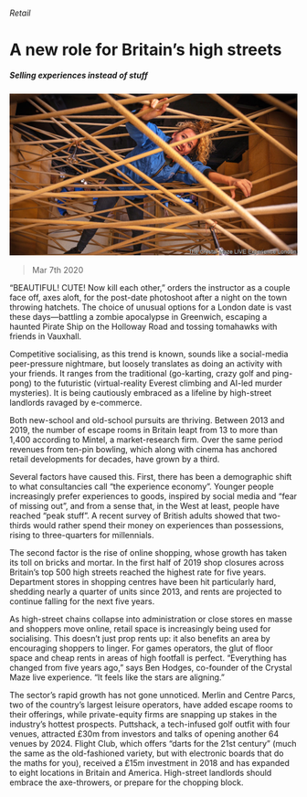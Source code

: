 ###### Retail

# A new role for Britain’s high streets 

##### Selling experiences instead of stuff 

![image](images/20200307_BRP005.jpg) 

> Mar 7th 2020 

“BEAUTIFUL! CUTE! Now kill each other,” orders the instructor as a couple face off, axes aloft, for the post-date photoshoot after a night on the town throwing hatchets. The choice of unusual options for a London date is vast these days—battling a zombie apocalypse in Greenwich, escaping a haunted Pirate Ship on the Holloway Road and tossing tomahawks with friends in Vauxhall.

Competitive socialising, as this trend is known, sounds like a social-media peer-pressure nightmare, but loosely translates as doing an activity with your friends. It ranges from the traditional (go-karting, crazy golf and ping-pong) to the futuristic (virtual-reality Everest climbing and AI-led murder mysteries). It is being cautiously embraced as a lifeline by high-street landlords ravaged by e-commerce.


Both new-school and old-school pursuits are thriving. Between 2013 and 2019, the number of escape rooms in Britain leapt from 13 to more than 1,400 according to Mintel, a market-research firm. Over the same period revenues from ten-pin bowling, which along with cinema has anchored retail developments for decades, have grown by a third.

Several factors have caused this. First, there has been a demographic shift to what consultancies call “the experience economy”. Younger people increasingly prefer experiences to goods, inspired by social media and “fear of missing out”, and from a sense that, in the West at least, people have reached “peak stuff”. A recent survey of British adults showed that two-thirds would rather spend their money on experiences than possessions, rising to three-quarters for millennials.

The second factor is the rise of online shopping, whose growth has taken its toll on bricks and mortar. In the first half of 2019 shop closures across Britain’s top 500 high streets reached the highest rate for five years. Department stores in shopping centres have been hit particularly hard, shedding nearly a quarter of units since 2013, and rents are projected to continue falling for the next five years.

As high-street chains collapse into administration or close stores en masse and shoppers move online, retail space is increasingly being used for socialising. This doesn’t just prop rents up: it also benefits an area by encouraging shoppers to linger. For games operators, the glut of floor space and cheap rents in areas of high footfall is perfect. “Everything has changed from five years ago,” says Ben Hodges, co-founder of the Crystal Maze live experience. “It feels like the stars are aligning.”

The sector’s rapid growth has not gone unnoticed. Merlin and Centre Parcs, two of the country’s largest leisure operators, have added escape rooms to their offerings, while private-equity firms are snapping up stakes in the industry’s hottest prospects. Puttshack, a tech-infused golf outfit with four venues, attracted £30m from investors and talks of opening another 64 venues by 2024. Flight Club, which offers “darts for the 21st century” (much the same as the old-fashioned variety, but with electronic boards that do the maths for you), received a £15m investment in 2018 and has expanded to eight locations in Britain and America. High-street landlords should embrace the axe-throwers, or prepare for the chopping block.

